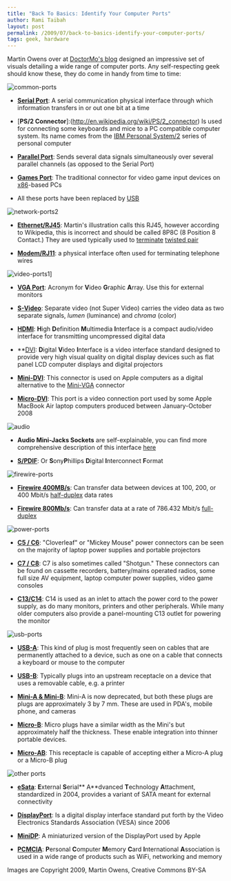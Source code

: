 ```yaml
---
title: "Back To Basics: Identify Your Computer Ports"
author: Rami Taibah 
layout: post
permalink: /2009/07/back-to-basics-identify-your-computer-ports/
tags: geek, hardware
---
```


Martin Owens over at [DoctorMo's blog](http://doctormo.wordpress.com/2009/07/17/learning-identifying-computer-ports/) designed an impressive set of visuals detailing a wide range of computer ports. Any self-respecting geek should know these, they do come in handy from time to time:

![common-ports]({filename}/images/common-ports.png)

* [**Serial Port**](http://en.wikipedia.org/wiki/Serial_Port): A serial communication physical interface through which information transfers in or out one bit at a time

* [**PS/2 Connector**]:(http://en.wikipedia.org/wiki/PS/2_connector) Is used for connecting some keyboards and mice to a PC compatible computer system. Its name comes from the [IBM Personal System/2](http://en.wikipedia.org/wiki/IBM_Personal_System/2 "IBM Personal System/2") series of personal computer

* [**Parallel Port**](http://en.wikipedia.org/wiki/Parallel_Port): Sends several data signals simultaneously over several parallel channels (as opposed to the Serial Port)

* [**Games Port**](http://en.wikipedia.org/wiki/Game_port): The traditional connector for video game input devices on [x86](http://en.wikipedia.org/wiki/X86 "X86")-based PCs

* All these ports have been replaced by [USB](http://en.wikipedia.org/wiki/Usb)

![network-ports2]({filename}/images/network-ports2.png)

* [**Ethernet/RJ45**](http://en.wikipedia.org/wiki/RJ45): Martin's illustration calls this RJ45, however according to Wikipedia, this is incorrect and should be called 8P8C (8 Position 8 Contact.) They are used typically used to [terminate](http://en.wikipedia.org/wiki/Electrical_termination) [twisted pair](http://en.wikipedia.org/wiki/Twisted_pair)

* [**Modem/RJ11**](http://en.wikipedia.org/wiki/RJ11): a physical interface often used for terminating telephone wires

![video-ports1]({filename}/images/video-ports1.png)]

* [**VGA Port**](http://en.wikipedia.org/wiki/VGA_port): Acronym for **V**ideo **G**raphic **A**rray. Use this for external monitors

* [**S-Video**](http://en.wikipedia.org/wiki/S-Video): Separate video (not Super Video) carries the video data as two separate signals, *lumen* (luminance) and *chroma* (color)

* [**HDMI**](http://en.wikipedia.org/wiki/HDMI): **H**igh **D**efinition **M**ultimedia **I**nterface is a compact audio/video interface for transmitting uncompressed digital data

* **[DVI](http://en.wikipedia.org/wiki/Digital_Visual_Interface): **D**igital **V**ideo **I**nterface is a video interface standard designed to provide very high visual quality on digital display devices such as flat panel LCD computer displays and digital projectors

* [**Mini-DVI**](http://en.wikipedia.org/wiki/Mini-DVI): This connector is used on Apple computers as a digital alternative to the [Mini-VGA](http://en.wikipedia.org/wiki/Mini-VGA) connector

* [**Micro-DVI**](http://en.wikipedia.org/wiki/Micro-dvi): This port is a video connection port used by some Apple MacBook Air laptop computers produced between January-October 2008

![audio]({filename}/images/audio.png)

* **Audio Mini-Jacks Sockets** are self-explainable, you can find more comprehensive description of this interface [here](http://en.wikipedia.org/wiki/Audio_jack)

* [**S/PDIF**](http://en.wikipedia.org/wiki/S/PDIF): Or **S**ony**P**hillips **D**igital **I**nterconnect **F**ormat

![firewire-ports]({filename}/images/firewire-ports.png)

* [**Firewire 400MB/s**](http://en.wikipedia.org/wiki/FireWire_400): Can transfer data between devices at 100, 200, or 400 Mbit/s [half-duplex](http://en.wikipedia.org/wiki/Half-duplex) data rates

* [**Firewire 800Mb/s**](http://en.wikipedia.org/wiki/FireWire_800#FireWire_800_.28IEEE_1394b-2002.29): Can transfer data at a rate of 786.432 Mbit/s [full-duplex](http://en.wikipedia.org/wiki/Full-duplex)

![power-ports]({filename}/images/power-ports.png)

* **[C5 / C6](http://en.wikipedia.org/wiki/IEC_connector#C5_and_C6_connectors)**: "Cloverleaf" or "Mickey Mouse" power connectors can be seen on the majority of laptop power supplies and portable projectors

* [**C7 / C8**](http://en.wikipedia.org/wiki/IEC_connector#C7_and_C8_connectors): C7 is also sometimes called "Shotgun." These connectors can be found on  cassette recorders, battery/mains operated radios, some full size AV equipment, laptop computer power supplies, video game consoles

* [**C13/C14**](http://en.wikipedia.org/wiki/IEC_connector\#C13_and_C14_connectors): C14 is used as an inlet to attach the power cord to the power supply, as do many monitors, printers and other peripherals. While many older computers also provide a panel-mounting C13 outlet for powering the monitor

![usb-ports]({filename}/images/usb-ports.png)

* [**USB-A**](http://en.wikipedia.org/wiki/Universal_Serial_Bus#USB-A): This kind of plug is most frequently seen on cables that are permanently attached to a device, such as one on a cable that connects a keyboard or mouse to the computer

* [**USB-B**](http://en.wikipedia.org/wiki/Universal_Serial_Bus#USB-B): Typically plugs into an upstream receptacle on a device that uses a removable cable, e.g. a printer

* [**Mini-A & Mini-B**](http://en.wikipedia.org/wiki/Universal_Serial_Bus#Mini_and_Micro): Mini-A is now deprecated, but both these plugs are plugs are approximately 3 by 7 mm. These are used in PDA's, mobile phone, and cameras

* [**Micro-B**](http://en.wikipedia.org/wiki/Universal_Serial_Bus#Mini_and_Micro): Micro plugs have a similar width as the Mini's but approximately half the thickness. These enable integration into thinner portable devices.

* [**Micro-AB**](http://en.wikipedia.org/wiki/USB_On-The-Go): This receptacle is capable of accepting either a Micro-A plug or a Micro-B plug

![other ports]({filename}/images/other-ports.png)

* [**eSata**](http://en.wikipedia.org/wiki/Esata#External_SATA): **E**xternal **S**erial** A**dvanced **T**echnology **A**ttachment, standardized in 2004, provides a variant of SATA meant for external connectivity

* [**DisplayPort**](http://en.wikipedia.org/wiki/Displayport): Is a digital display interface standard put forth by the Video Electronics Standards Association (VESA) since 2006

* [**MiniDP**](http://en.wikipedia.org/wiki/Displayport):  A miniaturized version of the DisplayPort used by Apple

* [**PCMCIA**](http://en.wikipedia.org/wiki/PCMCIA): **P**ersonal **C**omputer **M**emory **C**ard **I**nternational **A**ssociation is used in a wide range of products such as WiFi, networking and memory

Images are Copyright 2009, Martin Owens, Creative Commons BY-SA
